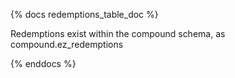 {% docs redemptions_table_doc %}

Redemptions exist within the compound schema, as compound.ez_redemptions

{% enddocs %}